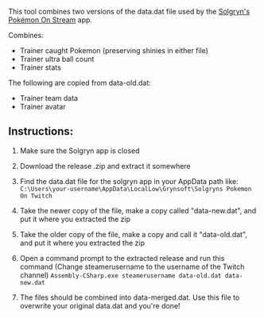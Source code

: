 This tool combines two versions of the data.dat file used by the [Solgryn's Pokémon On Stream](https://www.grynsoft.com/spos-app/) app.

Combines:
- Trainer caught Pokemon (preserving shinies in either file)
- Trainer ultra ball count
- Trainer stats

The following are copied from data-old.dat:
- Trainer team data
- Trainer avatar

## Instructions:

1. Make sure the Solgryn app is closed

2. Download the release .zip and extract it somewhere

2. Find the data.dat file for the solgryn app in your AppData path like:
`C:\Users\your-username\AppData\LocalLow\Grynsoft\Solgryns Pokemon On Twitch`

3. Take the newer copy of the file, make a copy called "data-new.dat", and put it where you extracted the zip

4. Take the older copy of the file, make a copy and call it "data-old.dat", and put it where you extracted the zip

5. Open a command prompt to the extracted release and run this command (Change steamerusername to the username of the Twitch channel)
`Assembly-CSharp.exe steamerusername data-old.dat data-new.dat`

6. The files should be combined into data-merged.dat. Use this file to overwrite your original data.dat and you're done!
